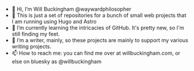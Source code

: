 - 👋 Hi, I’m Will Buckingham @waywardphilosopher
- 👀 This is just a set of repositories for a bunch of small web projects that I am running using Hugo and Astro
- 🌱 I’m currently learning the intricacies of GitHub. It's pretty new, so I'm still finding my feet.
- 💞️ I’m a writer, mainly, so these projects are mainly to support my various writing projects.
- 📫 How to reach me: you can find me over at willbuckingham.com, or else on bluesky as @willbuckingham

<!---
waywardphilosopher/waywardphilosopher is a ✨ special ✨ repository because its `README.md` (this file) appears on your GitHub profile.
You can click the Preview link to take a look at your changes.
--->
